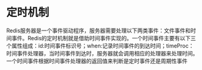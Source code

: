 # 定时机制

Redis服务器是一个事件驱动程序，服务器需要处理以下两类事件：文件事件和时间事件。Redis的定时机制就是借助时间事件实现的。一个时间事件主要有以下三个属性组成：id:时间事件标识号；when:记录时间事件的到达时间；timeProc：时间事件处理器，当时间事件到达时，服务器就会调用相应的处理器来处理时间。一个时间事件根据时间事件处理器的返回值来判断是定时事件还是周期性事件

